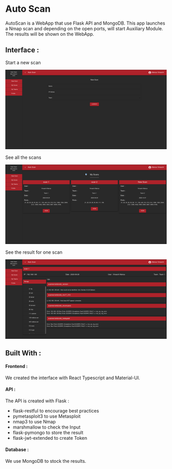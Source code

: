 # Auto Scan 

AutoScan is a WebApp that use Flask API and MongoDB. This app launches a Nmap scan and depending on the open ports, will start Auxiliary Module. The results will be shown on the WebApp.

## Interface :  

Start a new scan

![](Images/StartScan.png)

See all the scans

![](Images/Scans.png)

See the result for one scan

![](Images/Result.png)

## Built With :

#### Frontend : 
We created the interface with React Typescript and Material-UI. 
#### API :
The API is created with Flask : 
* flask-restful to encourage best practices
* pymetasploit3 to use Metasploit
* nmap3 to use Nmap 
* marshmallow to check the Input
* flask-pymongo to store the result 
* flask-jwt-extended to create Token
#### Database :
We use MongoDB to stock the results. 
